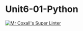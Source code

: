 # Unit6-01-Python

[![Mr Coxall's Super Linter](https://github.com/ICS3U-Programming-ChristopherD/Unit6-01-Python//workflows/Mr%20Coxall's%20Super%20Linter/badge.svg)](https://github.com/ICS3U-Programming-ChristopherD/Unit6-01-Python//actions/)
